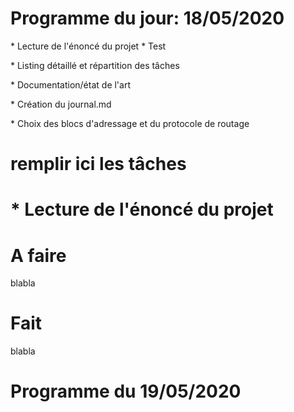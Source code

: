 <html lang = "fr">
<head>
  <title>Blog Projet-One</title>
  <meta charset = "UTF-8" />
</head>
<body>
  <h1>Programme du jour: 18/05/2020</h1>
  * Lecture de l'énoncé du projet
  * Test
  <p>* Listing détaillé et répartition des tâches
  <p>* Documentation/état de l'art
  <p>* Création du journal.md
  <p>* Choix des blocs d'adressage et du protocole de routage

    
  <h1>remplir ici les tâches<h1>
  <p>* Lecture de l'énoncé du projet
  </p>
  <h1>A faire</h1>
  <p>
    blabla 
  </p>
  <h1>Fait</h1>
  <p>
    blabla 
  </p>
  <h1>Programme du 19/05/2020</h1>

</body>
</html>
